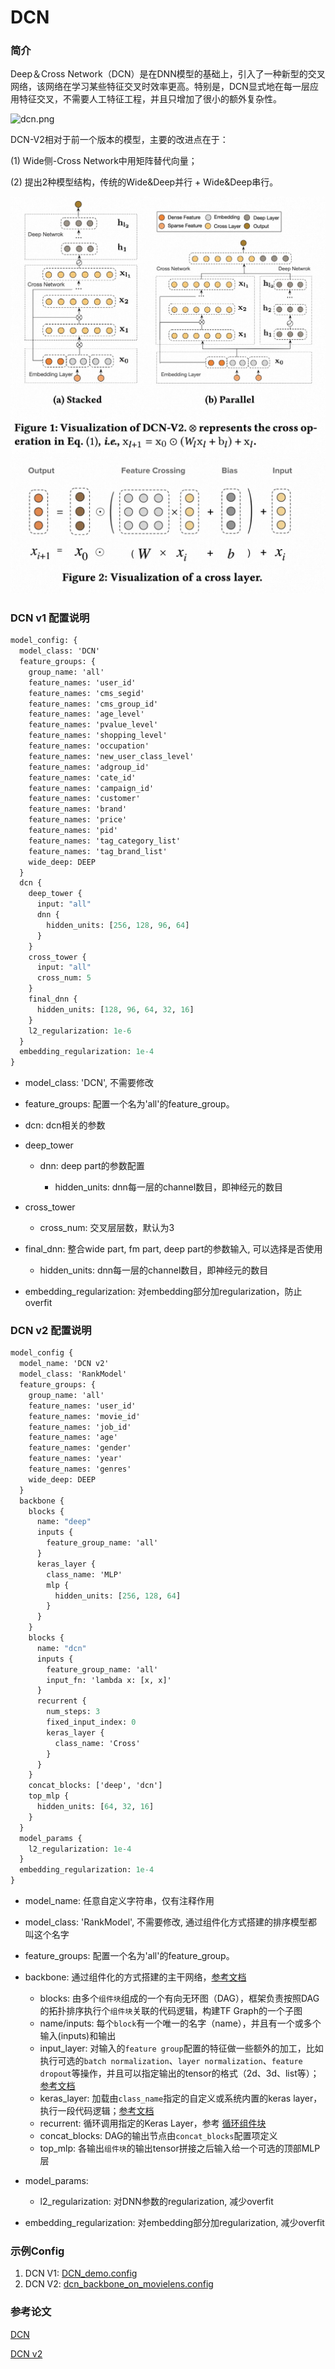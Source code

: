 # DCN

### 简介

Deep＆Cross Network（DCN）是在DNN模型的基础上，引入了一种新型的交叉网络，该网络在学习某些特征交叉时效率更高。特别是，DCN显式地在每一层应用特征交叉，不需要人工特征工程，并且只增加了很小的额外复杂性。

![dcn.png](../../images/models/dcn.png)

DCN-V2相对于前一个版本的模型，主要的改进点在于：

(1) Wide侧-Cross Network中用矩阵替代向量；

(2) 提出2种模型结构，传统的Wide&Deep并行 + Wide&Deep串行。

![dcn_v2](../../images/models/dcn_v2.jpg)
![dcn_v2_cross](../../images/models/dcn_v2_cross.jpg)

### DCN v1 配置说明

```protobuf
model_config: {
  model_class: 'DCN'
  feature_groups: {
    group_name: 'all'
    feature_names: 'user_id'
    feature_names: 'cms_segid'
    feature_names: 'cms_group_id'
    feature_names: 'age_level'
    feature_names: 'pvalue_level'
    feature_names: 'shopping_level'
    feature_names: 'occupation'
    feature_names: 'new_user_class_level'
    feature_names: 'adgroup_id'
    feature_names: 'cate_id'
    feature_names: 'campaign_id'
    feature_names: 'customer'
    feature_names: 'brand'
    feature_names: 'price'
    feature_names: 'pid'
    feature_names: 'tag_category_list'
    feature_names: 'tag_brand_list'
    wide_deep: DEEP
  }
  dcn {
    deep_tower {
      input: "all"
      dnn {
        hidden_units: [256, 128, 96, 64]
      }
    }
    cross_tower {
      input: "all"
      cross_num: 5
    }
    final_dnn {
      hidden_units: [128, 96, 64, 32, 16]
    }
    l2_regularization: 1e-6
  }
  embedding_regularization: 1e-4
}
```

- model_class: 'DCN', 不需要修改

- feature_groups: 配置一个名为'all'的feature_group。

- dcn: dcn相关的参数

- deep_tower

  - dnn: deep part的参数配置

    - hidden_units: dnn每一层的channel数目，即神经元的数目

- cross_tower

  - cross_num: 交叉层层数，默认为3

- final_dnn: 整合wide part, fm part, deep part的参数输入, 可以选择是否使用

  - hidden_units: dnn每一层的channel数目，即神经元的数目

- embedding_regularization: 对embedding部分加regularization，防止overfit

### DCN v2 配置说明

```protobuf
model_config {
  model_name: 'DCN v2'
  model_class: 'RankModel'
  feature_groups: {
    group_name: 'all'
    feature_names: 'user_id'
    feature_names: 'movie_id'
    feature_names: 'job_id'
    feature_names: 'age'
    feature_names: 'gender'
    feature_names: 'year'
    feature_names: 'genres'
    wide_deep: DEEP
  }
  backbone {
    blocks {
      name: "deep"
      inputs {
        feature_group_name: 'all'
      }
      keras_layer {
        class_name: 'MLP'
        mlp {
          hidden_units: [256, 128, 64]
        }
      }
    }
    blocks {
      name: "dcn"
      inputs {
        feature_group_name: 'all'
        input_fn: 'lambda x: [x, x]'
      }
      recurrent {
        num_steps: 3
        fixed_input_index: 0
        keras_layer {
          class_name: 'Cross'
        }
      }
    }
    concat_blocks: ['deep', 'dcn']
    top_mlp {
      hidden_units: [64, 32, 16]
    }
  }
  model_params {
    l2_regularization: 1e-4
  }
  embedding_regularization: 1e-4
}
```

- model_name: 任意自定义字符串，仅有注释作用

- model_class: 'RankModel', 不需要修改, 通过组件化方式搭建的排序模型都叫这个名字

- feature_groups: 配置一个名为'all'的feature_group。

- backbone: 通过组件化的方式搭建的主干网络，[参考文档](../component/backbone.md)

  - blocks: 由多个`组件块`组成的一个有向无环图（DAG），框架负责按照DAG的拓扑排序执行个`组件块`关联的代码逻辑，构建TF Graph的一个子图
  - name/inputs: 每个`block`有一个唯一的名字（name），并且有一个或多个输入(inputs)和输出
  - input_layer: 对输入的`feature group`配置的特征做一些额外的加工，比如执行可选的`batch normalization`、`layer normalization`、`feature dropout`等操作，并且可以指定输出的tensor的格式（2d、3d、list等）；[参考文档](../component/backbone.md#id15)
  - keras_layer: 加载由`class_name`指定的自定义或系统内置的keras layer，执行一段代码逻辑；[参考文档](../component/backbone.md#keraslayer)
  - recurrent: 循环调用指定的Keras Layer，参考 [循环组件块](../component/backbone.md#id16)
  - concat_blocks: DAG的输出节点由`concat_blocks`配置项定义
  - top_mlp: 各输出`组件块`的输出tensor拼接之后输入给一个可选的顶部MLP层

- model_params:

  - l2_regularization: 对DNN参数的regularization, 减少overfit

- embedding_regularization: 对embedding部分加regularization, 减少overfit

### 示例Config

1. DCN V1: [DCN_demo.config](https://easyrec.oss-cn-beijing.aliyuncs.com/config/dcn.config)
1. DCN V2: [dcn_backbone_on_movielens.config](https://github.com/alibaba/EasyRec/tree/master/examples/configs/dcn_backbone_on_movielens.config)

### 参考论文

[DCN](https://arxiv.org/abs/1708.05123)

[DCN v2](https://arxiv.org/abs/2008.13535)
